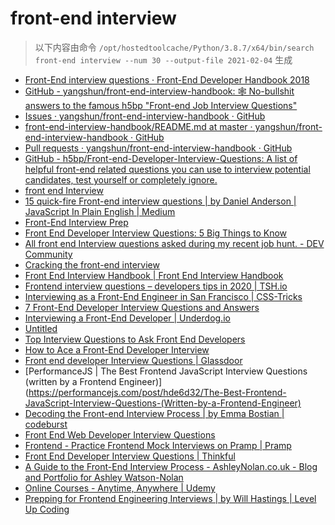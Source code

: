 
front-end interview
===================


> 以下内容由命令 `/opt/hostedtoolcache/Python/3.8.7/x64/bin/search front-end interview --num 30 --output-file 2021-02-04` 生成

- [Front-End interview questions · Front-End Developer Handbook 2018](https://frontendmasters.com/books/front-end-handbook/2018/practice/interview-q.html)
- [GitHub - yangshun/front-end-interview-handbook: 🕸  No-bullshit answers to the famous h5bp "Front-end Job Interview Questions"](https://github.com/yangshun/front-end-interview-handbook)
- [Issues · yangshun/front-end-interview-handbook · GitHub](https://github.com/yangshun/front-end-interview-handbook/issues)
- [front-end-interview-handbook/README.md at master · yangshun/front-end-interview-handbook · GitHub](https://github.com/yangshun/front-end-interview-handbook/blob/master/README.md)
- [Pull requests · yangshun/front-end-interview-handbook · GitHub](https://github.com/yangshun/front-end-interview-handbook/pulls)
- [GitHub - h5bp/Front-end-Developer-Interview-Questions: A list of helpful front-end related questions you can use to interview potential candidates, test yourself or completely ignore.](https://github.com/h5bp/Front-end-Developer-Interview-Questions)
- [front end Interview](https://thatjsdude.com/interview/)
- [15 quick-fire Front-end interview questions | by Daniel Anderson | JavaScript In Plain English | Medium](https://medium.com/javascript-in-plain-english/15-quick-fire-front-end-interview-questions-bb4d83d0817c)
- [Front-End Interview Prep](https://www.udacity.com/course/front-end-interview-prep--ud250)
- [Front End Developer Interview Questions: 5 Big Things to Know](https://insights.dice.com/2020/04/03/front-end-developer-interview-questions-5-big-things-know/)
- [All front end Interview questions asked during my recent job hunt. - DEV Community](https://dev.to/devabhijeet/all-front-end-interview-questions-asked-during-my-recent-job-hunt-1kge)
- [Cracking the front-end interview](https://www.freecodecamp.org/news/cracking-the-front-end-interview-9a34cd46237/)
- [Front End Interview Handbook | Front End Interview Handbook](https://yangshun.github.io/front-end-interview-handbook/)
- [Frontend interview questions – developers tips in 2020 | TSH.io](https://tsh.io/blog/frontend-interview-questions/)
- [
    Interviewing as a Front-End Engineer in San Francisco | CSS-Tricks  ](https://css-tricks.com/interviewing-front-end-engineer-san-francisco/)
- [7 Front-End Developer Interview Questions and Answers](https://www.indeed.com/hire/interview-questions/front-end-developer)
- [Interviewing a Front-End Developer | Underdog.io](https://underdog.io/blog/interviewing-a-front-end-developer)
- [Untitled](https://www.educative.io/track/ace-the-front-end-interview)
- [Top Interview Questions to Ask Front End Developers](https://business.linkedin.com/talent-solutions/resources/interviewing-talent/front-end-developer)
- [How to Ace a Front-End Developer Interview](https://html.com/resources/front-end-dev-interview/)
- [Front end developer Interview Questions | Glassdoor](https://www.glassdoor.com/Interview/front-end-developer-interview-questions-SRCH_KO0,19.htm)
- [PerformanceJS | The Best Frontend JavaScript Interview Questions (written by a Frontend Engineer)](https://performancejs.com/post/hde6d32/The-Best-Frontend-JavaScript-Interview-Questions-(Written-by-a-Frontend-Engineer)
- [Decoding the Front-end Interview Process | by Emma Bostian | codeburst](https://codeburst.io/de-coding-the-front-end-development-interview-process-9601bc4c71e5)
- [Front End Web Developer Interview Questions](https://resources.workable.com/front-end-web-developer-interview-questions)
- [Frontend - Practice Frontend Mock Interviews on Pramp | Pramp](https://www.pramp.com/dev/uc-frontend)
- [Front End Developer Interview Questions | Thinkful](https://www.thinkful.com/blog/front-end-developer-interview-questions/)
- [A Guide to the Front-End Interview Process - AshleyNolan.co.uk - Blog and Portfolio for Ashley Watson-Nolan](https://ashleynolan.co.uk/blog/a-guide-to-front-end-interviews)
- [Online Courses - Anytime, Anywhere | Udemy](https://www.udemy.com/course/100-front-end-interview-questions-challenge/)
- [Prepping for Frontend Engineering Interviews | by Will Hastings | Level Up Coding](https://levelup.gitconnected.com/prepping-for-frontend-engineering-interviews-a05c65e29061)
